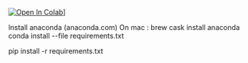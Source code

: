 [![Open In Colab](https://colab.research.google.com/assets/colab-badge.svg)](https://colab.research.google.com/github/centeno/covid-impact-scrapper/blob/master/scraper.ipynb)]

Install anaconda (anaconda.com)
    On mac : brew cask install anaconda
conda install --file requirements.txt

pip install -r requirements.txt
